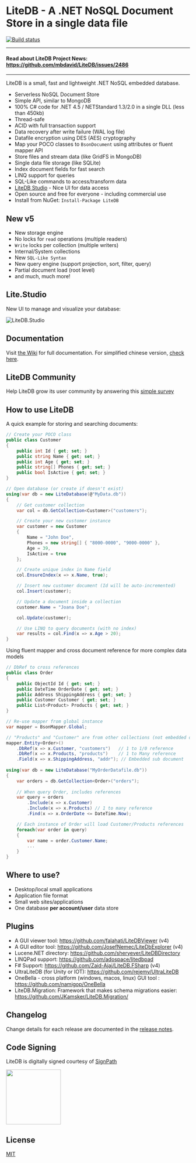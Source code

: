 # LiteDB - A .NET NoSQL Document Store in a single data file

[![Build status](https://ci.appveyor.com/api/projects/status/sfe8he0vik18m033?svg=true)](https://ci.appveyor.com/project/mbdavid/litedb) 

---
#### Read about LiteDB Project News: https://github.com/mbdavid/LiteDB/issues/2486
---

LiteDB is a small, fast and lightweight .NET NoSQL embedded database. 

- Serverless NoSQL Document Store
- Simple API, similar to MongoDB
- 100% C# code for .NET 4.5 / NETStandard 1.3/2.0 in a single DLL (less than 450kb)
- Thread-safe
- ACID with full transaction support
- Data recovery after write failure (WAL log file)
- Datafile encryption using DES (AES) cryptography
- Map your POCO classes to `BsonDocument` using attributes or fluent mapper API
- Store files and stream data (like GridFS in MongoDB)
- Single data file storage (like SQLite)
- Index document fields for fast search
- LINQ support for queries
- SQL-Like commands to access/transform data
- [LiteDB Studio](https://github.com/mbdavid/LiteDB.Studio) - Nice UI for data access 
- Open source and free for everyone - including commercial use
- Install from NuGet: `Install-Package LiteDB`


## New v5

- New storage engine
- No locks for `read` operations (multiple readers)
- `Write` locks per collection (multiple writers)
- Internal/System collections 
- New `SQL-Like Syntax`
- New query engine (support projection, sort, filter, query)
- Partial document load (root level)
- and much, much more!

## Lite.Studio

New UI to manage and visualize your database:


![LiteDB.Studio](https://www.litedb.org/images/banner.gif)

## Documentation

Visit [the Wiki](https://github.com/mbdavid/LiteDB/wiki) for full documentation. For simplified chinese version, [check here](https://github.com/lidanger/LiteDB.wiki_Translation_zh-cn).

## LiteDB Community

Help LiteDB grow its user community by answering this [simple survey](https://docs.google.com/forms/d/e/1FAIpQLSc4cNG7wyLKXXcOLIt7Ea4TlXCG6s-51_EfHPu2p5WZ2dIx7A/viewform?usp=sf_link)

## How to use LiteDB

A quick example for storing and searching documents:

```C#
// Create your POCO class
public class Customer
{
    public int Id { get; set; }
    public string Name { get; set; }
    public int Age { get; set; }
    public string[] Phones { get; set; }
    public bool IsActive { get; set; }
}

// Open database (or create if doesn't exist)
using(var db = new LiteDatabase(@"MyData.db"))
{
    // Get customer collection
    var col = db.GetCollection<Customer>("customers");

    // Create your new customer instance
    var customer = new Customer
    { 
        Name = "John Doe", 
        Phones = new string[] { "8000-0000", "9000-0000" }, 
        Age = 39,
        IsActive = true
    };

    // Create unique index in Name field
    col.EnsureIndex(x => x.Name, true);

    // Insert new customer document (Id will be auto-incremented)
    col.Insert(customer);

    // Update a document inside a collection
    customer.Name = "Joana Doe";

    col.Update(customer);

    // Use LINQ to query documents (with no index)
    var results = col.Find(x => x.Age > 20);
}
```

Using fluent mapper and cross document reference for more complex data models

```C#
// DbRef to cross references
public class Order
{
    public ObjectId Id { get; set; }
    public DateTime OrderDate { get; set; }
    public Address ShippingAddress { get; set; }
    public Customer Customer { get; set; }
    public List<Product> Products { get; set; }
}        

// Re-use mapper from global instance
var mapper = BsonMapper.Global;

// "Products" and "Customer" are from other collections (not embedded document)
mapper.Entity<Order>()
    .DbRef(x => x.Customer, "customers")   // 1 to 1/0 reference
    .DbRef(x => x.Products, "products")    // 1 to Many reference
    .Field(x => x.ShippingAddress, "addr"); // Embedded sub document
            
using(var db = new LiteDatabase("MyOrderDatafile.db"))
{
    var orders = db.GetCollection<Order>("orders");
        
    // When query Order, includes references
    var query = orders
        .Include(x => x.Customer)
        .Include(x => x.Products) // 1 to many reference
        .Find(x => x.OrderDate <= DateTime.Now);

    // Each instance of Order will load Customer/Products references
    foreach(var order in query)
    {
        var name = order.Customer.Name;
        ...
    }
}

```

## Where to use?

- Desktop/local small applications
- Application file format
- Small web sites/applications
- One database **per account/user** data store

## Plugins

- A GUI viewer tool: https://github.com/falahati/LiteDBViewer (v4)
- A GUI editor tool: https://github.com/JosefNemec/LiteDbExplorer (v4)
- Lucene.NET directory: https://github.com/sheryever/LiteDBDirectory
- LINQPad support: https://github.com/adospace/litedbpad
- F# Support: https://github.com/Zaid-Ajaj/LiteDB.FSharp (v4)
- UltraLiteDB (for Unity or IOT): https://github.com/rejemy/UltraLiteDB
- OneBella - cross platform (windows, macos, linux) GUI tool : https://github.com/namigop/OneBella
- LiteDB.Migration: Framework that makes schema migrations easier: https://github.com/JKamsker/LiteDB.Migration/

## Changelog

Change details for each release are documented in the [release notes](https://github.com/mbdavid/LiteDB/releases).

## Code Signing

LiteDB is digitally signed courtesy of [SignPath](https://www.signpath.io)

<a href="https://www.signpath.io">
    <img src="https://about.signpath.io/assets/logo_signpath_500.png" width="150">
</a>

## License

[MIT](http://opensource.org/licenses/MIT)
